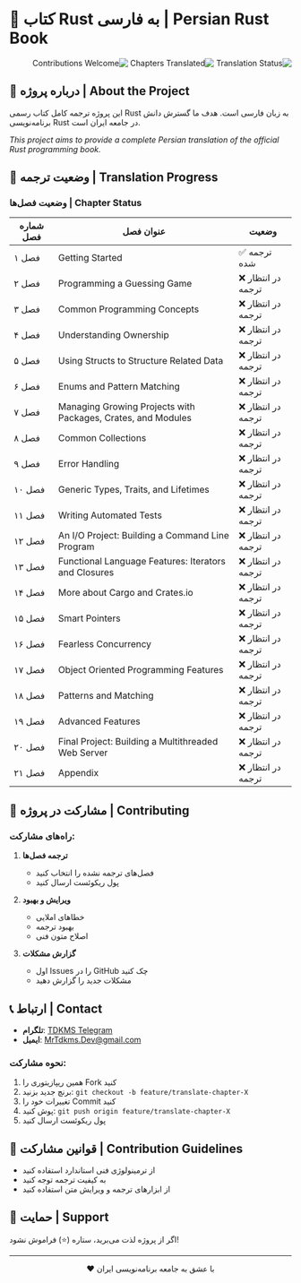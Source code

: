 # 📘 کتاب Rust به فارسی | Persian Rust Book

<div dir="rtl">
<img src="https://img.shields.io/badge/translation-in%20progress-yellow" alt="Translation Status">
<img src="https://img.shields.io/badge/chapters%20translated-1/21-blue" alt="Chapters Translated">
<img src="https://img.shields.io/badge/contributions-welcome-green" alt="Contributions Welcome">
</div>

## 🌟 درباره پروژه | About the Project

این پروژه ترجمه کامل کتاب رسمی Rust به زبان فارسی است. هدف ما گسترش دانش برنامه‌نویسی Rust در جامعه ایران است.

*This project aims to provide a complete Persian translation of the official Rust programming book.*

## 🚧 وضعیت ترجمه | Translation Progress

### وضعیت فصل‌ها | Chapter Status

| شماره فصل | عنوان فصل | وضعیت |
|-----------|-----------|--------|
| فصل ۱ | Getting Started | ✅ ترجمه شده |
| فصل ۲ | Programming a Guessing Game | ❌ در انتظار ترجمه |
| فصل ۳ | Common Programming Concepts | ❌ در انتظار ترجمه |
| فصل ۴ | Understanding Ownership | ❌ در انتظار ترجمه |
| فصل ۵ | Using Structs to Structure Related Data | ❌ در انتظار ترجمه |
| فصل ۶ | Enums and Pattern Matching | ❌ در انتظار ترجمه |
| فصل ۷ | Managing Growing Projects with Packages, Crates, and Modules | ❌ در انتظار ترجمه |
| فصل ۸ | Common Collections | ❌ در انتظار ترجمه |
| فصل ۹ | Error Handling | ❌ در انتظار ترجمه |
| فصل ۱۰ | Generic Types, Traits, and Lifetimes | ❌ در انتظار ترجمه |
| فصل ۱۱ | Writing Automated Tests | ❌ در انتظار ترجمه |
| فصل ۱۲ | An I/O Project: Building a Command Line Program | ❌ در انتظار ترجمه |
| فصل ۱۳ | Functional Language Features: Iterators and Closures | ❌ در انتظار ترجمه |
| فصل ۱۴ | More about Cargo and Crates.io | ❌ در انتظار ترجمه |
| فصل ۱۵ | Smart Pointers | ❌ در انتظار ترجمه |
| فصل ۱۶ | Fearless Concurrency | ❌ در انتظار ترجمه |
| فصل ۱۷ | Object Oriented Programming Features | ❌ در انتظار ترجمه |
| فصل ۱۸ | Patterns and Matching | ❌ در انتظار ترجمه |
| فصل ۱۹ | Advanced Features | ❌ در انتظار ترجمه |
| فصل ۲۰ | Final Project: Building a Multithreaded Web Server | ❌ در انتظار ترجمه |
| فصل ۲۱ | Appendix | ❌ در انتظار ترجمه |

## 🤝 مشارکت در پروژه | Contributing

### راه‌های مشارکت:

1. **ترجمه فصل‌ها**
   - فصل‌های ترجمه نشده را انتخاب کنید
   - پول ریکوئست ارسال کنید

2. **ویرایش و بهبود**
   - خطاهای املایی
   - بهبود ترجمه
   - اصلاح متون فنی

3. **گزارش مشکلات**
   - اول Issues را در GitHub چک کنید
   - مشکلات جدید را گزارش دهید

## 📞 ارتباط | Contact

- **تلگرام**: [TDKMS Telegram](https://t.me/MrTdkms)
- **ایمیل**: MrTdkms.Dev@gmail.com

### نحوه مشارکت:

1. همین ریپازیتوری را Fork کنید
2. برنچ جدید بزنید: `git checkout -b feature/translate-chapter-X`
3. تغییرات خود را Commit کنید
4. پوش کنید: `git push origin feature/translate-chapter-X`
5. پول ریکوئست ارسال کنید

## 📜 قوانین مشارکت | Contribution Guidelines

- از ترمینولوژی فنی استاندارد استفاده کنید
- به کیفیت ترجمه توجه کنید
- از ابزارهای ترجمه و ویرایش متن استفاده کنید

## 🙏 حمایت | Support

اگر از پروژه لذت می‌برید، ستاره (⭐) فراموش نشود!

---

<div dir="rtl" align="center">
با عشق به جامعه برنامه‌نویسی ایران ❤️
</div>
